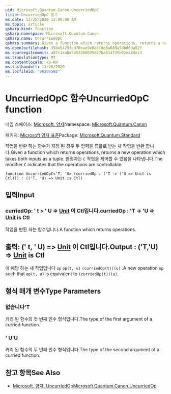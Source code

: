 ```yaml
---
uid: Microsoft.Quantum.Canon.UncurriedOpC
title: UncurriedOpC 함수
ms.date: 11/25/2020 12:00:00 AM
ms.topic: article
qsharp.kind: function
qsharp.namespace: Microsoft.Quantum.Canon
qsharp.name: UncurriedOpC
qsharp.summary: Given a function which returns operations, returns a new operation which takes both inputs as a tuple. The modifier `C` indicates that the operations are controllable.
ms.openlocfilehash: 35be5425fcd76eae9e0a6fde6a689a5db00da52f
ms.sourcegitcommit: a87c1aa8e7453360025e47ba614f25b02ea84ec3
ms.translationtype: MT
ms.contentlocale: ko-KR
ms.lasthandoff: 11/26/2020
ms.locfileid: "96204592"
---
```

# <a name="uncurriedopc-function"></a><span data-ttu-id="2b9be-102">UncurriedOpC 함수</span><span class="sxs-lookup"><span data-stu-id="2b9be-102">UncurriedOpC function</span></span>

<span data-ttu-id="2b9be-103">네임 스페이스: [Microsoft. 양자](xref:Microsoft.Quantum.Canon)</span><span class="sxs-lookup"><span data-stu-id="2b9be-103">Namespace: [Microsoft.Quantum.Canon](xref:Microsoft.Quantum.Canon)</span></span>

<span data-ttu-id="2b9be-104">패키지: [Microsoft 양자 표준](https://nuget.org/packages/Microsoft.Quantum.Standard)</span><span class="sxs-lookup"><span data-stu-id="2b9be-104">Package: [Microsoft.Quantum.Standard](https://nuget.org/packages/Microsoft.Quantum.Standard)</span></span>


<span data-ttu-id="2b9be-105">작업을 반환 하는 함수가 지정 된 경우 두 입력을 튜플로 받는 새 작업을 반환 합니다.</span><span class="sxs-lookup"><span data-stu-id="2b9be-105">Given a function which returns operations, returns a new operation which takes both inputs as a tuple.</span></span>
<span data-ttu-id="2b9be-106">한정자는 `C` 작업을 제어할 수 있음을 나타냅니다.</span><span class="sxs-lookup"><span data-stu-id="2b9be-106">The modifier `C` indicates that the operations are controllable.</span></span>

```qsharp
function UncurriedOpC<'T, 'U> (curriedOp : ('T -> ('U => Unit is Ctl))) : (('T, 'U) => Unit is Ctl)
```


## <a name="input"></a><span data-ttu-id="2b9be-107">입력</span><span class="sxs-lookup"><span data-stu-id="2b9be-107">Input</span></span>

### <a name="curriedop--t---u--unit--is-ctl"></a><span data-ttu-id="2b9be-108">curriedOp: ' t > ' U => [Unit](xref:microsoft.quantum.lang-ref.unit)  이 Ctl입니다.</span><span class="sxs-lookup"><span data-stu-id="2b9be-108">curriedOp : 'T -> 'U => [Unit](xref:microsoft.quantum.lang-ref.unit)  is Ctl</span></span>

<span data-ttu-id="2b9be-109">작업을 반환 하는 함수입니다.</span><span class="sxs-lookup"><span data-stu-id="2b9be-109">A function which returns operations.</span></span>



## <a name="output--tu--unit--is-ctl"></a><span data-ttu-id="2b9be-110">출력: (' t, ' U) => [Unit](xref:microsoft.quantum.lang-ref.unit)  이 Ctl입니다.</span><span class="sxs-lookup"><span data-stu-id="2b9be-110">Output : ('T,'U) => [Unit](xref:microsoft.quantum.lang-ref.unit)  is Ctl</span></span>

<span data-ttu-id="2b9be-111">에 해당 하는 새 작업입니다 `op` `op(t, u)` `(curriedOp(t))(u)` .</span><span class="sxs-lookup"><span data-stu-id="2b9be-111">A new operation `op` such that `op(t, u)` is equivalent to `(curriedOp(t))(u)`.</span></span>

## <a name="type-parameters"></a><span data-ttu-id="2b9be-112">형식 매개 변수</span><span class="sxs-lookup"><span data-stu-id="2b9be-112">Type Parameters</span></span>

### <a name="t"></a><span data-ttu-id="2b9be-113">없습니다</span><span class="sxs-lookup"><span data-stu-id="2b9be-113">'T</span></span>

<span data-ttu-id="2b9be-114">커리 된 함수의 첫 번째 인수 형식입니다.</span><span class="sxs-lookup"><span data-stu-id="2b9be-114">The type of the first argument of a curried function.</span></span>
### <a name="u"></a><span data-ttu-id="2b9be-115">' U</span><span class="sxs-lookup"><span data-stu-id="2b9be-115">'U</span></span>

<span data-ttu-id="2b9be-116">커리 된 함수의 두 번째 인수 형식입니다.</span><span class="sxs-lookup"><span data-stu-id="2b9be-116">The type of the second argument of a curried function.</span></span>

## <a name="see-also"></a><span data-ttu-id="2b9be-117">참고 항목</span><span class="sxs-lookup"><span data-stu-id="2b9be-117">See Also</span></span>

- [<span data-ttu-id="2b9be-118">Microsoft. 양자. UncurriedOp</span><span class="sxs-lookup"><span data-stu-id="2b9be-118">Microsoft.Quantum.Canon.UncurriedOp</span></span>](xref:Microsoft.Quantum.Canon.UncurriedOp)